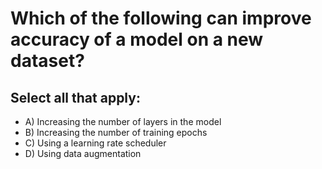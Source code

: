 # Which of the following can improve accuracy of a model on a new dataset?
## Select all that apply:

* A) Increasing the number of layers in the model
* B) Increasing the number of training epochs
* C) Using a learning rate scheduler
* D) Using data augmentation